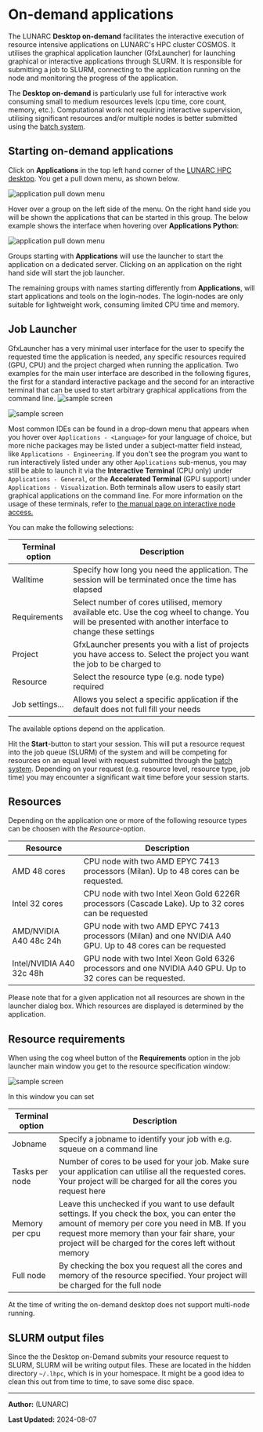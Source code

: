 # On-demand applications

The LUNARC **Desktop on-demand** facilitates the interactive execution of resource intensive applications on LUNARC's HPC cluster COSMOS.  It utilises the graphical application launcher (GfxLauncher) for launching graphical or interactive applications through SLURM.  It is responsible for submitting a job to SLURM, connecting to the application running on the node and monitoring the progress of the application.

The **Desktop on-demand** is particularly use full for interactive work consuming small to medium resources levels (cpu time, core count, memory, etc.).  Computational work not requiring interactive supervision, utilising significant resources and/or multiple nodes is better submitted using the [batch system](../../manual/submitting_jobs/manual_basic_job).  

## Starting on-demand applications

Click on **Applications** in the top left hand corner of the [LUNARC HPC desktop](../using_hpc_desktop). You get a pull down menu, as shown below.   

![application pull down menu](../images/on_demand_menues.png "GfxLauncher main user interface")

Hover over a group on the left side of the menu. On the right hand side you will be shown the applications that can be started in this group. The below example shows the interface when hovering over **Applications Python**:

![application pull down menu](../images/on_demand_menues_2.png "GfxLauncher main user interface with Python applications")

Groups starting with **Applications** will use the launcher to start the application on a dedicated server.  Clicking on an application on the right hand side will start the job launcher.

The remaining groups with names starting differently from **Applications**, will start applications and tools on the login-nodes.  The login-nodes are only suitable for lightweight work, consuming limited CPU time and memory.  

## Job Launcher

GfxLauncher has a very minimal user interface for the user to specify the requested time the application is needed, any specific resources required (GPU, CPU) and the project charged when running the application. Two examples for the main user interface are described in the following figures, the first for a standard interactive package and the second for an interactive terminal that can be used to start arbitrary graphical applications from the command line. 
![sample screen](../images/gfxlauncher_main_jupyter.png "GfxLauncher main user interface for a jupyter lab")

![sample screen](../images/gfxlauncher_main_terminal.png "GfxLauncher main user interface for a terminal")

Most common IDEs can be found in a drop-down menu that appears when you hover over `Applications - <Language>` for your language of choice, but more niche packages may be listed under a subject-matter field instead, like `Applications - Engineering`. If you don't see the program you want to run interactively listed under any other `Applications` sub-menus, you may still be able to launch it via the **Interactive Terminal** (CPU only) under `Applications - General`, or the **Accelerated Terminal** (GPU support) under `Applications - Visualization`.  Both terminals allow users to easily start graphical applications on the command line. For more information on the usage of these terminals, refer to [the manual page on interactive node access.](https://lunarc-documentation.readthedocs.io/en/latest/manual/manual_interactive/#two-ways-of-interactive-computing)

You can make the following selections:

| Terminal option | Description |
|-----------------|-----------------------|
| Walltime        | Specify how long you need the application.   The session will be terminated once the time has elapsed |
| Requirements    | Select number of cores utilised, memory available etc.  Use the cog wheel to change.  You will be presented with another interface to change these settings |
| Project         | GfxLauncher presents you with a list of projects you have access to.   Select the project you want the job to be charged to |
| Resource        | Select the resource type (e.g. node type) required |
| Job settings... | Allows you select a specific application if the default does not full fill your needs |

The available options depend on the application.

Hit the **Start**-button to start your session.  This will put a resource request into the job queue (SLURM) of the system and will be competing for resources on an equal level with request submitted through the [batch system](../../manual/submitting_jobs/manual_basic_job).  Depending on your request (e.g. resource level, resource type, job time) you may encounter a significant wait time before your session starts.  


## Resources
Depending on the application one or more of the following resource types can be choosen with the *Resource*-option.

| Resource | Description                 |
|----------|-----------------------------|
| AMD 48 cores | CPU node with two AMD EPYC 7413 processors (Milan).  Up to 48 cores can be requested. |
| Intel 32 cores | CPU node with two Intel Xeon Gold 6226R processors (Cascade Lake). Up to 32 cores can be requested |
| AMD/NVIDIA A40 48c 24h |   GPU node with two AMD EPYC 7413 processors (Milan) and one NVIDIA A40 GPU.  Up to 48 cores can be requested  | 
| Intel/NVIDIA A40 32c 48h | GPU node with two Intel Xeon Gold 6326 processors and one NVIDIA A40 GPU. Up to 32 cores can be requested.



Please note that for a given application not all resources are shown in the launcher dialog box.  Which resources are displayed is determined by the application.

## Resource requirements
When using the cog wheel button of the **Requirements** option in the job launcher main window you get to the resource specification window:

![sample screen](../images/gfxlauncher_resource_specification.png "GfxLauncher resource specification window")

In this window you can set

| Terminal option | Description |
|-----------------|-------------|
| Jobname         | Specify a jobname to identify your job with e.g. squeue on a command line |
| Tasks per node  | Number of cores to be used for your job.  Make sure your application can utilise all the requested cores.  Your project will be charged for all the cores you request here |
| Memory per cpu  | Leave this unchecked if you want to use default settings.  If you check the box, you can enter the amount of memory per core you need in MB.  If you request more memory than your fair share, your project will be charged for the cores left without memory |
| Full node       | By checking the box you request all the cores and memory of the resource specified.  Your project will be charged for the full node |

At the time of writing the on-demand desktop does not support multi-node running. 

## SLURM output files

Since the the Desktop on-Demand submits your resource request to SLURM, SLURM will be writing output files.   These are located in the hidden directory `~/.lhpc`, which is in your homespace.  It might be a good idea to clean this out from time to time, to save some disc space.

---

**Author:**
(LUNARC)

**Last Updated:**
2024-08-07
